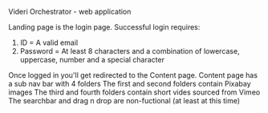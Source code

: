 Videri Orchestrator - web application

Landing page is the login page.
Successful login requires:

1. ID = A valid email
2. Password = At least 8 characters and a combination of lowercase, uppercase, number and a special character

Once logged in you'll get redirected to the Content page.
Content page has a sub nav bar with 4 folders
The first and second folders contain Pixabay images
The third and fourth folders contain short vides sourced from Vimeo
The searchbar and drag n drop are non-fuctional (at least at this time)
